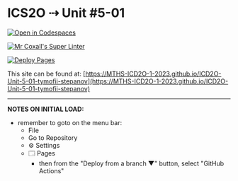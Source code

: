 # ICS2O ⇢ Unit #5-01

[![Open in Codespaces](https://classroom.github.com/assets/launch-codespace-7f7980b617ed060a017424585567c406b6ee15c891e84e1186181d67ecf80aa0.svg)](https://classroom.github.com/open-in-codespaces?assignment_repo_id=14840311)

[![Mr Coxall's Super Linter](https://github.com/MTHS-ICD2O-1-2023/ICD2O-Unit-5-01-tymofii-stepanov/workflows/Mr%20Coxall's%20Super%20Linter/badge.svg)](https://github.com/MTHS-ICD2O-1-2023/ICD2O-Unit-5-01-tymofii-stepanov/actions)

[![Deploy Pages](https://github.com/MTHS-ICD2O-1-2023/ICD2O-Unit-5-01-tymofii-stepanov/workflows/Deploy%20Pages/badge.svg)](https://github.com/MTHS-ICD2O-1-2023/ICD2O-Unit-5-01-tymofii-stepanov/actions)

This site can be found at: [https://MTHS-ICD2O-1-2023.github.io/ICD2O-Unit-5-01-tymofii-stepanov](https://MTHS-ICD2O-1-2023.github.io/ICD2O-Unit-5-01-tymofii-stepanov)

---

**NOTES ON INITIAL LOAD:**
- remember to goto on the menu bar:
  - File
  - Go to Repository
  - ⚙ Settings
  - 🗔 Pages
    - then from the "Deploy from a branch ▼" button, select "GitHub Actions"
